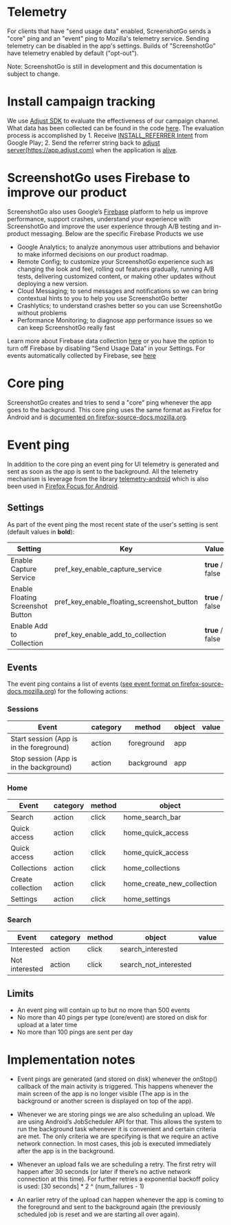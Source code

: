 # Telemetry
For clients that have "send usage data" enabled, ScreenshotGo sends a "core" ping and an "event" ping to Mozilla's telemetry service. Sending telemetry can be disabled in the app's settings. Builds of "ScreenshotGo" have telemetry enabled by default ("opt-out").

Note: ScreenshotGo is still in development and this documentation is subject to change.

# Install campaign tracking

We use [Adjust SDK](https://github.com/adjust/android_sdk) to evaluate the effectiveness of our campaign channel. What data has been collected can be found in the code [here](https://github.com/adjust/android_sdk/blob/0abfac3ace0c10795d78f4d89e2c607d41d13426/Adjust/adjust/src/main/java/com/adjust/sdk/PackageBuilder.java#L210). The evaluation process is accomplished by 1. Receive [INSTALL_REFERRER Intent](https://developer.android.com/reference/com/google/android/gms/tagmanager/InstallReferrerReceiver.html) from Google Play; 2. Send the referrer string back to [adjust server(https://app.adjust.com)](https://github.com/adjust/android_sdk/blob/0abfac3ace0c10795d78f4d89e2c607d41d13426/Adjust/adjust/src/main/java/com/adjust/sdk/Constants.java#L29) when the application is [alive](https://developer.android.com/reference/android/app/Application.html#onCreate%28%29).

# ScreenshotGo uses Firebase to improve our product

ScreenshotGo also uses Google’s [Firebase](https://firebase.google.com/) platform to help us improve performance, support crashes, understand your experience with ScreenshotGo and improve the user experience through A/B testing and in-product messaging. Below are the specific Firebase Products we use
* Google Analytics; to analyze anonymous user attributions and behavior to make informed decisions on our product roadmap. 
* Remote Config; to customize your ScreenshotGo experience such as changing the look and feel, rolling out features gradually, running A/B tests, delivering customized content, or making other updates without deploying a new version.
* Cloud Messaging; to send messages and notifications so we can bring contextual hints to you to help you use ScreenshotGo better 
* Crashlytics; to understand crashes better so you can use ScreenshotGo without problems  
* Performance Monitoring; to diagnose app performance issues so we can keep ScreenshotGo really fast

Learn more about Firebase data collection [here](https://support.google.com/firebase/answer/6318039) or you have the option to turn off Firebase by disabling “Send Usage Data” in your Settings. For events automatically collected by Firebase, see [here](https://support.google.com/firebase/answer/6317485?hl=en)

# Core ping

ScreenshotGo creates and tries to send a "core" ping whenever the app goes to the background. This core ping uses the same format as Firefox for Android and is [documented on firefox-source-docs.mozilla.org](https://firefox-source-docs.mozilla.org/toolkit/components/telemetry/telemetry/data/core-ping.html).


# Event ping

In addition to the core ping an event ping for UI telemetry is generated and sent as soon as the app is sent to the background. All the telemetry mechanism is leverage from the library [telemetry-android](https://github.com/mozilla-mobile/telemetry-android) which is also been used in [Firefox Focus for Android](https://github.com/mozilla-mobile/focus-android).

## Settings

As part of the event ping the most recent state of the user's setting is sent (default values in **bold**):

| Setting                           | Key                                        | Value
|-----------------------------------|--------------------------------------------|----------------------
| Enable Capture Service            | pref_key_enable_capture_service            | **true** / false
| Enable Floating Screenshot Button | pref_key_enable_floating_screenshot_button | **true** / false
| Enable Add to Collection          | pref_key_enable_add_to_collection          | **true** / false
 
## Events

The event ping contains a list of events ([see event format on firefox-source-docs.mozilla.org](https://firefox-source-docs.mozilla.org/toolkit/components/telemetry/telemetry/collection/events.html)) for the following actions:

### Sessions

| Event                                    | category | method     | object | value  |
|------------------------------------------|----------|------------|--------|--------|
| Start session (App is in the foreground) | action   | foreground | app    |        |
| Stop session (App is in the background)  | action   | background | app    |        |

### Home

| Event             | category | method  |   object                   |    value    |   extra    |
|-------------------|----------|---------|----------------------------|-------------|------------|
| Search            | action   | click   | home_search_bar            |             |            |
| Quick access      | action   | click   | home_quick_access          |             | on:[index] |
| Quick access      | action   | click   | home_quick_access          |             | on: more   |
| Collections       | action   | click   | home_collections           |             |            |
| Create collection | action   | click   | home_create_new_collection |             |            |
| Settings          | action   | click   | home_settings              |             |            |

### Search

| Event             | category | method  |   object                   |    value    |   extra    |
|-------------------|----------|---------|----------------------------|-------------|------------|
| Interested        | action   | click   | search_interested          |             |            |
| Not interested    | action   | click   | search_not_interested      |             |            |

## Limits

* An event ping will contain up to but no more than 500 events
* No more than 40 pings per type (core/event) are stored on disk for upload at a later time
* No more than 100 pings are sent per day

# Implementation notes

* Event pings are generated (and stored on disk) whenever the onStop() callback of the main activity is triggered. This happens whenever the main screen of the app is no longer visible (The app is in the background or another screen is displayed on top of the app).

* Whenever we are storing pings we are also scheduling an upload. We are using Android’s JobScheduler API for that. This allows the system to run the background task whenever it is convenient and certain criteria are met. The only criteria we are specifying is that we require an active network connection. In most cases, this job is executed immediately after the app is in the background.

* Whenever an upload fails we are scheduling a retry. The first retry will happen after 30 seconds (or later if there’s no active network connection at this time). For further retries a exponential backoff policy is used: [30 seconds] * 2 ^ (num_failures - 1)

* An earlier retry of the upload can happen whenever the app is coming to the foreground and sent to the background again (the previously scheduled job is reset and we are starting all over again).
